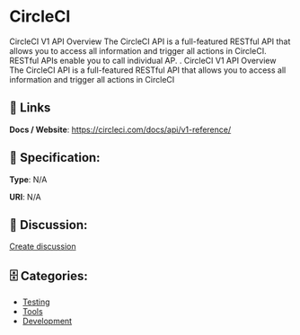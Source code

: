 # CircleCI


CircleCI V1 API Overview The CircleCI API is a full-featured RESTful API that allows you to access all information and trigger all actions in CircleCI.  RESTful APIs enable you to call individual AP. .  CircleCI V1 API Overview The CircleCI API is a full-featured RESTful API that allows you to access all information and trigger all actions in CircleCI

##  🔗 Links
**Docs / Website**: https://circleci.com/docs/api/v1-reference/

## 🧬 Specification:
**Type**: N/A

**URI**: N/A

## 💬 Discussion:
[Create discussion](https://github.com/apis-list/apis-list/discussions/new)

## 🗄️ Categories:
- [Testing](https://github.com/apis-list/apis-list#testing)
- [Tools](https://github.com/apis-list/apis-list#tools)
- [Development](https://github.com/apis-list/apis-list#development)



